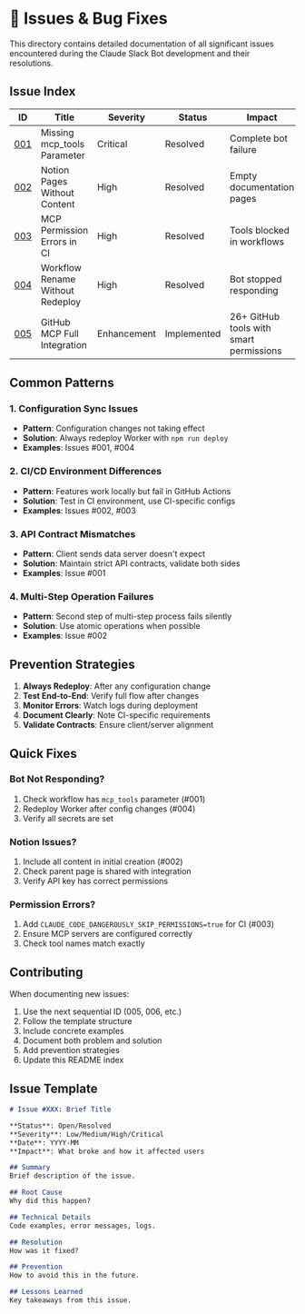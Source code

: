 # 🐛 Issues & Bug Fixes

This directory contains detailed documentation of all significant issues encountered during the Claude Slack Bot development and their resolutions.

## Issue Index

| ID | Title | Severity | Status | Impact |
|----|-------|----------|--------|---------|
| [001](001-missing-mcp-tools-parameter.md) | Missing mcp_tools Parameter | Critical | Resolved | Complete bot failure |
| [002](002-notion-content-missing.md) | Notion Pages Without Content | High | Resolved | Empty documentation pages |
| [003](003-mcp-permission-errors.md) | MCP Permission Errors in CI | High | Resolved | Tools blocked in workflows |
| [004](004-workflow-rename-deployment.md) | Workflow Rename Without Redeploy | High | Resolved | Bot stopped responding |
| [005](005-github-mcp-full-integration.md) | GitHub MCP Full Integration | Enhancement | Implemented | 26+ GitHub tools with smart permissions |

## Common Patterns

### 1. Configuration Sync Issues
- **Pattern**: Configuration changes not taking effect
- **Solution**: Always redeploy Worker with `npm run deploy`
- **Examples**: Issues #001, #004

### 2. CI/CD Environment Differences
- **Pattern**: Features work locally but fail in GitHub Actions
- **Solution**: Test in CI environment, use CI-specific configs
- **Examples**: Issues #002, #003

### 3. API Contract Mismatches
- **Pattern**: Client sends data server doesn't expect
- **Solution**: Maintain strict API contracts, validate both sides
- **Examples**: Issue #001

### 4. Multi-Step Operation Failures
- **Pattern**: Second step of multi-step process fails silently
- **Solution**: Use atomic operations when possible
- **Examples**: Issue #002

## Prevention Strategies

1. **Always Redeploy**: After any configuration change
2. **Test End-to-End**: Verify full flow after changes
3. **Monitor Errors**: Watch logs during deployment
4. **Document Clearly**: Note CI-specific requirements
5. **Validate Contracts**: Ensure client/server alignment

## Quick Fixes

### Bot Not Responding?
1. Check workflow has `mcp_tools` parameter (#001)
2. Redeploy Worker after config changes (#004)
3. Verify all secrets are set

### Notion Issues?
1. Include all content in initial creation (#002)
2. Check parent page is shared with integration
3. Verify API key has correct permissions

### Permission Errors?
1. Add `CLAUDE_CODE_DANGEROUSLY_SKIP_PERMISSIONS=true` for CI (#003)
2. Ensure MCP servers are configured correctly
3. Check tool names match exactly

## Contributing

When documenting new issues:

1. Use the next sequential ID (005, 006, etc.)
2. Follow the template structure
3. Include concrete examples
4. Document both problem and solution
5. Add prevention strategies
6. Update this README index

## Issue Template

```markdown
# Issue #XXX: Brief Title

**Status**: Open/Resolved  
**Severity**: Low/Medium/High/Critical  
**Date**: YYYY-MM  
**Impact**: What broke and how it affected users

## Summary
Brief description of the issue.

## Root Cause
Why did this happen?

## Technical Details
Code examples, error messages, logs.

## Resolution
How was it fixed?

## Prevention
How to avoid this in the future.

## Lessons Learned
Key takeaways from this issue.
```